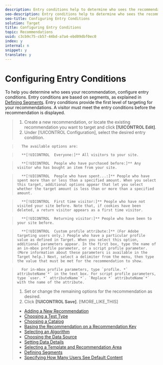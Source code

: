 ```yaml
---
description: Entry conditions help to determine who sees the recommendation when they visit your site.
seo-description: Entry conditions help to determine who sees the recommendation when they visit your site.
seo-title: Configuring Entry Conditions
solution: Target
title: Configuring Entry Conditions
topic: Recommendations
uuid: c3cb9c75-cb57-44bd-a7a4-ebd09dbf0ec0
index: y
internal: n
snippet: y
translate: y
---
```


# Configuring Entry Conditions

To help you determine who sees your recommendation, configure entry conditions. Entry conditions are based on segments, as explained in [ Defining Segments](../../../c_rec_mng_recs/c_Setting_Up_and_Deleting_a_Recommendation/t_create_edit_recs/t_definesegments_recs.md#task_338EDF86E0A2412896C2854257E91D62). Entry conditions provide the first level of targeting for your recommendations. A visitor must meet the entry conditions before the recommendation is displayed. 

>1. Create a new recommendation, or locate the existing recommendation you want to target and click **[!UICONTROL  Edit]**.
>1. Under [!UICONTROL  Configuration], select the desired entry condition.

>       The available options are: 

>       **[!UICONTROL  Everyone:]** All visitors to your site. 

>       **[!UICONTROL  People who have purchased before:]** Any visitor who has bought an item from your site. 

>       **[!UICONTROL  People who have spent...:]** People who have spent more than or less than a specified amount. When you select this target, additional options appear that let you select whether the target amount is less than or more than a specified amount. 

>       **[!UICONTROL  First time visitor:]** People who have not visited your site before. Note that, if cookies have been deleted, a return visitor appears as a first time visitor. 

>       **[!UICONTROL  Returning visitor:]** People who have been to your site before. 

>       **[!UICONTROL  Custom profile attribute:]** (For Adobe targeting users only.) People who have a particular profile value as defined in Target. When you select this option, additional parameters appear. In the first box, type the name of an in-mbox profile parameter, or a script profile parameter. (More information about these parameters is available in the Target help.) Next, select a delimiter from the menu, then type the value that must be met for the recommendation to show. 

>       For in-mbox profile parameters, type `profile. *` attributeName`*` in the text box. For script profile parameters, type `user. *` attributeName`*`. `Replace *` attributeName`*` with the name of the attribute. 
>1. Set or change the remaining options for the recommendation as desired.
>1. Click **[!UICONTROL  Save]**.
>[!MORE_LIKE_THIS]
>
>* [ Adding a New Recommendation ](c_Creating_a_New_Recommendation.md#concept_9F20B4F0F53D4399B10BCBBC979E0B4C)
>* [ Choosing a Test Type ](t_choosetype_recs.md#task_301A771BFE7F45A3AA1E77024E574D1C)
>* [ Choosing a Catalog ](t_Choose_a_Catalog.md#task_047A4BA38078464782024764CA38EF0A)
>* [ Basing the Recommendation on a Recommendation Key ](t_rec_key_recs.md#task_2B0ED54AFBF64C56916B6E1F4DC0DC3B)
>* [ Selecting an Algorithm ](t_algo_select_recs.md#task_2203616ABBE342B6ADAB08F278D794FA)
>* [ Choosing the Data Source ](t_data_source_recs.md#task_4EC990FBF374465EA6B7FCA8A5A12786)
>* [ Setting Data Details ](t_Setting_Data_Details.md#task_28DB20F968B1451481D8E51BAF947079)
>* [ Selecting a Template and Recommendation Area ](t_template_and_recommendation_area_recs.md#task_45CA0403F24944EF9FE6C4FC5D1A7836)
>* [ Defining Segments ](t_definesegments_recs.md#task_338EDF86E0A2412896C2854257E91D62)
>* [ Specifying How Many Users See Default Content ](t_how_many_users_see_default_conten_recst.md#task_5059665F6EE64FA39D2851671898F996)
